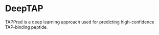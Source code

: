 # DeepTAP
TAPPred is a deep learning approach used for predicting high-confidence TAP-binding peptide.
